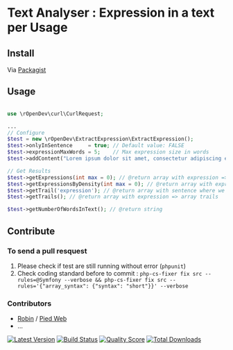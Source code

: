 # Text Analyser : Expression in a text per Usage

## Install

Via [Packagist](https://packagist.org/packages/ropendev/expression)

## Usage

```php

use \rOpenDev\curl\CurlRequest;

...
// Configure
$test = new \rOpenDev\ExtractExpression\ExtractExpression();
$test->onlyInSentence     = true; // Default value: FALSE
$test->expressionMaxWords = 5;    // Max expression size in words
$test->addContent("Lorem ipsum dolor sit amet, consectetur adipiscing elit, sed...");

// Get Results
$test->getExpressions(int max = 0); // @return array with expression => number
$test->getExpressionsByDensity(int max = 0); // @return array with expression => number / number of expression * 100
$test->getTrail('expression'); // @return array with sentence where we find expression (best with onlyInSentence = true)
$test->getTrails(); // @return array with expression => array trails

$test->getNumberOfWordsInText(); // @return string
```

## Contribute


### To send a pull resquest

1. Please check if test are still running without error (`phpunit`)
2. Check coding standard before to commit : `php-cs-fixer fix src --rules=@Symfony --verbose && php-cs-fixer fix src --rules='{"array_syntax": {"syntax": "short"}}' --verbose`


### Contributors

* [Robin](https://www.robin-d.fr/) / [Pied Web](https://piedweb.com)
* ...


[![Latest Version](https://img.shields.io/github/tag/RobinDev/ExtractExpression.svg?style=flat&label=release)](https://github.com/RobinDev/ExtractExpression/tags)
[![Build Status](https://img.shields.io/travis/PiedWeb/CMS/master.svg?style=flat)](https://travis-ci.org/RobinDev/ExtractExpression)
[![Quality Score](https://img.shields.io/scrutinizer/g/RobinDev/ExtractExpression.svg?style=flat)](https://scrutinizer-ci.com/g/RobinDev/ExtractExpression)
[![Total Downloads](https://img.shields.io/packagist/dt/ropendev/expression.svg?style=flat)](https://packagist.org/packages/ropendev/expression)
